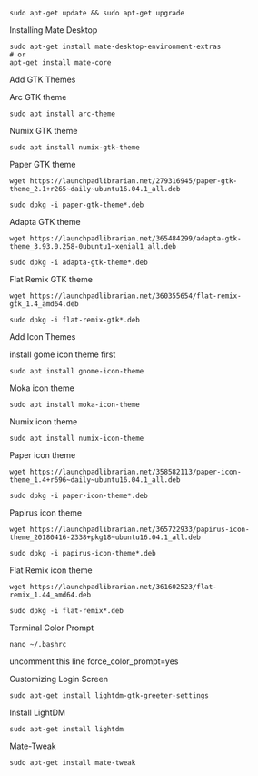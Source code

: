

    sudo apt-get update && sudo apt-get upgrade

Installing Mate Desktop

    sudo apt-get install mate-desktop-environment-extras
    # or
    apt-get install mate-core

Add GTK Themes


Arc GTK theme

    sudo apt install arc-theme

Numix GTK theme

    sudo apt install numix-gtk-theme

Paper GTK theme

    wget https://launchpadlibrarian.net/279316945/paper-gtk-theme_2.1+r265~daily~ubuntu16.04.1_all.deb

    sudo dpkg -i paper-gtk-theme*.deb

Adapta GTK theme

    wget https://launchpadlibrarian.net/365484299/adapta-gtk-theme_3.93.0.258-0ubuntu1~xenial1_all.deb

    sudo dpkg -i adapta-gtk-theme*.deb

Flat Remix GTK theme

    wget https://launchpadlibrarian.net/360355654/flat-remix-gtk_1.4_amd64.deb

    sudo dpkg -i flat-remix-gtk*.deb


Add Icon Themes

install gome icon theme first

    sudo apt install gnome-icon-theme

Moka icon theme

    sudo apt install moka-icon-theme

Numix icon theme

    sudo apt install numix-icon-theme

Paper icon theme

    wget https://launchpadlibrarian.net/358582113/paper-icon-theme_1.4+r696~daily~ubuntu16.04.1_all.deb

    sudo dpkg -i paper-icon-theme*.deb

Papirus icon theme

    wget https://launchpadlibrarian.net/365722933/papirus-icon-theme_20180416-2338+pkg18~ubuntu16.04.1_all.deb

    sudo dpkg -i papirus-icon-theme*.deb

Flat Remix icon theme

    wget https://launchpadlibrarian.net/361602523/flat-remix_1.44_amd64.deb

    sudo dpkg -i flat-remix*.deb




Terminal Color Prompt

    nano ~/.bashrc

uncomment this line
    force_color_prompt=yes



Customizing Login Screen

    sudo apt-get install lightdm-gtk-greeter-settings

Install LightDM

    sudo apt-get install lightdm

Mate-Tweak

    sudo apt-get install mate-tweak